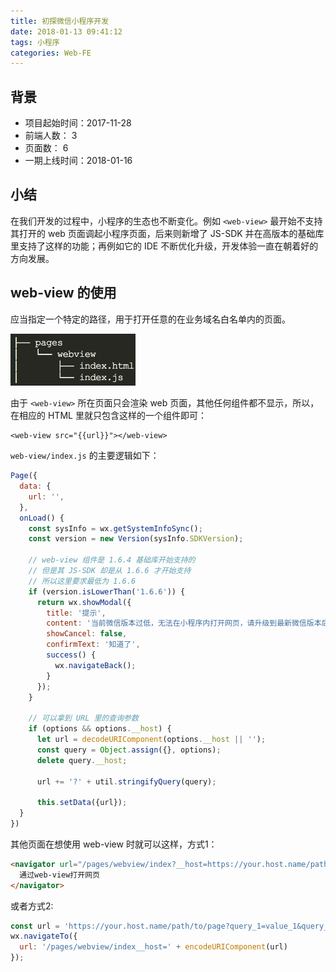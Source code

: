 ```yaml
---
title: 初探微信小程序开发
date: 2018-01-13 09:41:12
tags: 小程序
categories: Web-FE
---
```


## 背景

+ 项目起始时间：2017-11-28
+ 前端人数： 3
+ 页面数： 6
+ 一期上线时间：2018-01-16

## 小结

在我们开发的过程中，小程序的生态也不断变化。例如 `<web-view>` 最开始不支持其打开的 web 页面调起小程序页面，后来则新增了 JS-SDK 并在高版本的基础库里支持了这样的功能；再例如它的 IDE 不断优化升级，开发体验一直在朝着好的方向发展。

## web-view 的使用

应当指定一个特定的路径，用于打开任意的在业务域名白名单内的页面。

<img src="/images/2018/01/wxapp-dir.png" style="width: 200px;" alt="页面目录">

由于 `<web-view>` 所在页面只会渲染 web 页面，其他任何组件都不显示，所以，在相应的 HTML 里就只包含这样的一个组件即可：

```
<web-view src="{{url}}"></web-view>
```

`web-view/index.js` 的主要逻辑如下：

```javascript
Page({
  data: {
    url: '',
  },
  onLoad() {
    const sysInfo = wx.getSystemInfoSync();
    const version = new Version(sysInfo.SDKVersion);

    // web-view 组件是 1.6.4 基础库开始支持的
    // 但是其 JS-SDK 却是从 1.6.6 才开始支持
    // 所以这里要求最低为 1.6.6
    if (version.isLowerThan('1.6.6')) {
      return wx.showModal({
        title: '提示',
        content: '当前微信版本过低，无法在小程序内打开网页，请升级到最新微信版本后重试。',
        showCancel: false,
        confirmText: '知道了',
        success() {
          wx.navigateBack();
        }
      });
    }

    // 可以拿到 URL 里的查询参数
    if (options && options.__host) {
      let url = decodeURIComponent(options.__host || '');
      const query = Object.assign({}, options);
      delete query.__host;

      url += '?' + util.stringifyQuery(query);

      this.setData({url});
  }
})
```

其他页面在想使用 web-view 时就可以这样，方式1：

```html
<navigator url="/pages/webview/index?__host=https://your.host.name/path/to/page&query_1=value_1&query_2=value_2">
  通过web-view打开网页
</navigator>
```

或者方式2:

```javascript
const url = 'https://your.host.name/path/to/page?query_1=value_1&query_2=value_2';
wx.navigateTo({
  url: '/pages/webview/index__host=' + encodeURIComponent(url)
});
```
